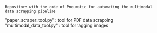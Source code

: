 ```Repository with the code of Pneumatic for automating the multimodal data scrapping pipeline```


"paper_scraper_tool.py" : tool for PDF data scrapping
"multimodal_data_tool.py" : tool for tagging images